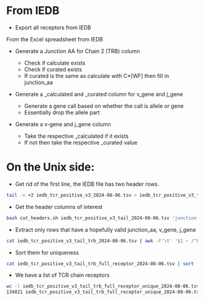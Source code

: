 # From IEDB

- Export all receptors from IEDB

From the Excel spreadsheet from IEDB

- Generate a Junction AA for Chain 2 (TRB) column
  - Check if calculate exists
  - Check if curated exists
  - If curated is the same as calculate with C*[WF] then fill in junction_aa

- Generate a _calculated and _curated column for v_gene and j_gene
  - Generate a gene call based on whether the call is allele or gene
  - Essentially drop the allele part

- Generate a v-gene and j_gene column
  - Take the respective _calculated if it exists
  - If not then take the respective _curated value

# On the Unix side:

- Get rid of the first line, the IEDB file has two header rows.
```bash
tail -n +2 iedb_tcr_positive_v3_2024-08-06.tsv > iedb_tcr_positive_v3_tail_2024-08-06.tsv
```

- Get the header columns of interest

```bash
bash cut_headers.sh iedb_tcr_positive_v3_tail_2024-08-06.tsv 'junction_aa,v_gene,j_gene' > iedb_tcr_positive_v3_tail_trb_2024-08-06.tsv
```

- Extract only rows that have a hopefully valid junction_aa, v_gene, j_gene

```bash
cat iedb_tcr_positive_v3_tail_trb_2024-08-06.tsv | awk -F'\t' '$1 ~ /^C.*F$/ && $2 ~ /TRB/ && $3 ~ /TRB/' > iedb_tcr_positive_v3_tail_trb_full_receptor_2024-08-06.tsv
```

- Sort them for uniqueness

```bash
cat iedb_tcr_positive_v3_tail_trb_full_receptor_2024-08-06.tsv | sort -u > iedb_tcr_positive_v3_tail_trb_full_receptor_unique_2024-08-06.tsv
```

- We have a list of TCR chain receptors

```bash
wc -l iedb_tcr_positive_v3_tail_trb_full_receptor_unique_2024-08-06.tsv
134821 iedb_tcr_positive_v3_tail_trb_full_receptor_unique_2024-08-06.tsv
```

